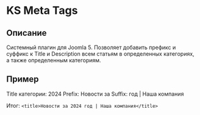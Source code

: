 # KS Meta Tags

## Описание

Системный плагин для Joomla 5.
Позволяет добавить префикс и суффикс к Title и Description всем статьям в определенных категориях, а также определенным категориям.

## Пример

Title категории: 2024
Prefix: Новости за
Suffix: год | Наша компания

Итог: `<title>Новости за 2024 год | Наша компания</title>`
